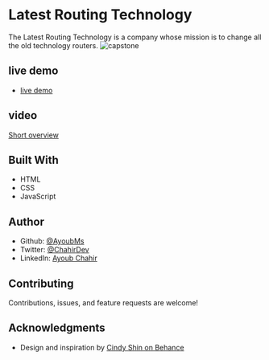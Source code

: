 # Latest Routing Technology
The Latest Routing Technology is a company whose mission is to change all the old technology routers.
![capstone](https://user-images.githubusercontent.com/95053734/151938929-e6241d51-5184-4a3f-9b27-ed1be699b7e7.png)

## live demo
- [live demo](https://ayoubms.github.io/capstone-1/index.html)

## video
[Short overview](https://www.loom.com/share/829bc64ee26347e48df63bbb95963bf7)

## Built With
- HTML
- CSS
- JavaScript
## Author
- Github: [@AyoubMs](https://github.com/AyoubMs)
- Twitter: [@ChahirDev](https://twitter.com/ChahirDev)
- LinkedIn: [Ayoub Chahir](https://www.linkedin.com/in/ayoub-chahir/)
## Contributing
Contributions, issues, and feature requests are welcome!
## Acknowledgments
- Design and inspiration by [Cindy Shin on Behance](https://www.behance.net/gallery/29845175/CC-Global-Summit-2015)
